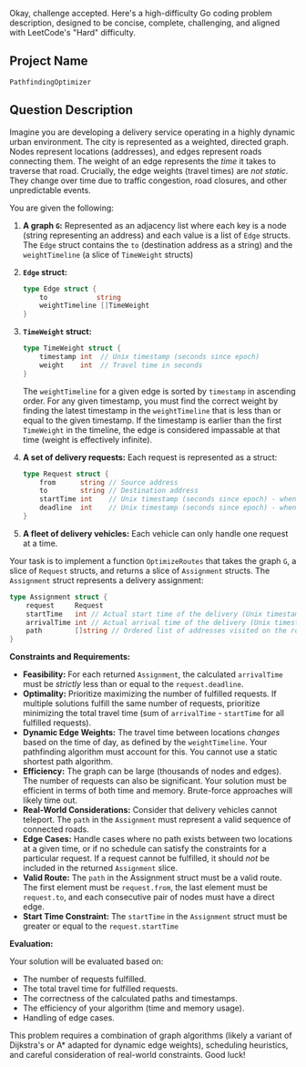 Okay, challenge accepted. Here's a high-difficulty Go coding problem description, designed to be concise, complete, challenging, and aligned with LeetCode's "Hard" difficulty.

## Project Name

`PathfindingOptimizer`

## Question Description

Imagine you are developing a delivery service operating in a highly dynamic urban environment. The city is represented as a weighted, directed graph. Nodes represent locations (addresses), and edges represent roads connecting them. The weight of an edge represents the *time* it takes to traverse that road.  Crucially, the edge weights (travel times) are *not static*. They change over time due to traffic congestion, road closures, and other unpredictable events.

You are given the following:

1.  **A graph `G`:** Represented as an adjacency list where each key is a node (string representing an address) and each value is a list of `Edge` structs. The `Edge` struct contains the `to` (destination address as a string) and the `weightTimeline` (a slice of `TimeWeight` structs)
2.  **`Edge` struct:**
    ```go
    type Edge struct {
        to            string
        weightTimeline []TimeWeight
    }
    ```
3.  **`TimeWeight` struct:**
    ```go
    type TimeWeight struct {
        timestamp int  // Unix timestamp (seconds since epoch)
        weight    int  // Travel time in seconds
    }
    ```
    The `weightTimeline` for a given edge is sorted by `timestamp` in ascending order. For any given timestamp, you must find the correct weight by finding the latest timestamp in the `weightTimeline` that is less than or equal to the given timestamp. If the timestamp is earlier than the first `TimeWeight` in the timeline, the edge is considered impassable at that time (weight is effectively infinite).
4.  **A set of delivery requests:**  Each request is represented as a struct:

    ```go
    type Request struct {
        from      string // Source address
        to        string // Destination address
        startTime int    // Unix timestamp (seconds since epoch) - when the delivery *must* start
        deadline  int    // Unix timestamp (seconds since epoch) - when the delivery *must* arrive
    }
    ```

5.  **A fleet of delivery vehicles:** Each vehicle can only handle one request at a time.

Your task is to implement a function `OptimizeRoutes` that takes the graph `G`, a slice of `Request` structs, and returns a slice of `Assignment` structs. The `Assignment` struct represents a delivery assignment:

```go
type Assignment struct {
    request     Request
    startTime   int // Actual start time of the delivery (Unix timestamp)
    arrivalTime int // Actual arrival time of the delivery (Unix timestamp)
    path        []string // Ordered list of addresses visited on the route (including source and destination)
}
```

**Constraints and Requirements:**

*   **Feasibility:**  For each returned `Assignment`, the calculated `arrivalTime` must be *strictly* less than or equal to the `request.deadline`.
*   **Optimality:** Prioritize maximizing the number of fulfilled requests.  If multiple solutions fulfill the same number of requests, prioritize minimizing the total travel time (sum of `arrivalTime` - `startTime` for all fulfilled requests).
*   **Dynamic Edge Weights:** The travel time between locations *changes* based on the time of day, as defined by the `weightTimeline`. Your pathfinding algorithm must account for this. You cannot use a static shortest path algorithm.
*   **Efficiency:**  The graph can be large (thousands of nodes and edges).  The number of requests can also be significant.  Your solution must be efficient in terms of both time and memory.  Brute-force approaches will likely time out.
*   **Real-World Considerations:**  Consider that delivery vehicles cannot teleport. The `path` in the `Assignment` must represent a valid sequence of connected roads.
*   **Edge Cases:** Handle cases where no path exists between two locations at a given time, or if no schedule can satisfy the constraints for a particular request.  If a request cannot be fulfilled, it should *not* be included in the returned `Assignment` slice.
*   **Valid Route:** The `path` in the Assignment struct must be a valid route. The first element must be `request.from`, the last element must be `request.to`, and each consecutive pair of nodes must have a direct edge.
*   **Start Time Constraint:** The `startTime` in the `Assignment` struct must be greater or equal to the `request.startTime`

**Evaluation:**

Your solution will be evaluated based on:

*   The number of requests fulfilled.
*   The total travel time for fulfilled requests.
*   The correctness of the calculated paths and timestamps.
*   The efficiency of your algorithm (time and memory usage).
*   Handling of edge cases.

This problem requires a combination of graph algorithms (likely a variant of Dijkstra's or A\* adapted for dynamic edge weights), scheduling heuristics, and careful consideration of real-world constraints. Good luck!
